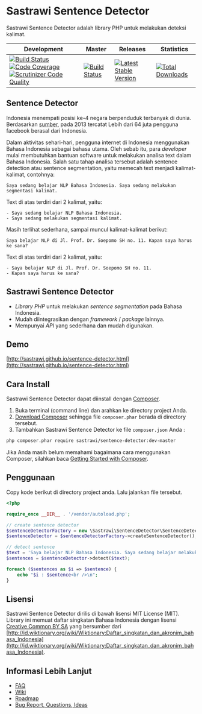 Sastrawi Sentence Detector
==========================

Sastrawi Sentence Detector adalah library PHP untuk melakukan deteksi kalimat.


| Development | Master | Releases | Statistics |
| ----------- | ------ | -------- | ---------- |
| [![Build Status](https://travis-ci.org/sastrawi/sentence-detector.svg?branch=development)](https://travis-ci.org/sastrawi/sentence-detector) [![Code Coverage](https://scrutinizer-ci.com/g/sastrawi/sentence-detector/badges/coverage.png?b=development)](https://scrutinizer-ci.com/g/sastrawi/sentence-detector/?branch=development) [![Scrutinizer Code Quality](https://scrutinizer-ci.com/g/sastrawi/sentence-detector/badges/quality-score.png?b=development)](https://scrutinizer-ci.com/g/sastrawi/sentence-detector/?branch=development) | [![Build Status](https://travis-ci.org/sastrawi/sentence-detector.svg?branch=master)](https://travis-ci.org/sastrawi/sentence-detector) | [![Latest Stable Version](https://poser.pugx.org/sastrawi/sentence-detector/v/stable.png)](https://packagist.org/packages/sastrawi/sentence-detector) | [![Total Downloads](https://poser.pugx.org/sastrawi/sentence-detector/downloads.png)](https://packagist.org/packages/sastrawi/sentence-detector) |


Sentence Detector
-----------------

Indonesia menempati posisi ke-4 negara berpenduduk terbanyak di dunia. Berdasarkan [sumber](http://www.thejakartapost.com/news/2013/06/18/facebook-has-64m-active-indonesian-users.html), pada 2013 tercatat Lebih dari 64 juta pengguna facebook berasal dari Indonesia.

Dalam aktivitas sehari-hari, pengguna internet di Indonesia menggunakan Bahasa Indonesia sebagai bahasa utama. Oleh sebab itu, para _developer_ mulai membutuhkan bantuan software untuk melakukan analisa text dalam Bahasa Indonesia. Salah satu tahap analisa tersebut adalah sentence detection atau sentence segmentation, yaitu memecah text menjadi kalimat-kalimat, contohnya:

    Saya sedang belajar NLP Bahasa Indonesia. Saya sedang melakukan segmentasi kalimat.

Text di atas terdiri dari 2 kalimat, yaitu:

    - Saya sedang belajar NLP Bahasa Indonesia.
    - Saya sedang melakukan segmentasi kalimat.

Masih terlihat sederhana, sampai muncul kalimat-kalimat berikut:

    Saya belajar NLP di Jl. Prof. Dr. Soepomo SH no. 11. Kapan saya harus ke sana?

Text di atas terdiri dari 2 kalimat, yaitu:

    - Saya belajar NLP di Jl. Prof. Dr. Soepomo SH no. 11.
    - Kapan saya harus ke sana?


Sastrawi Sentence Detector
--------------------------

- _Library PHP_ untuk melakukan _sentence segmentation_ pada Bahasa Indonesia.
- Mudah diintegrasikan dengan _framework_ / _package_ lainnya.
- Mempunyai _API_ yang sederhana dan mudah digunakan.


Demo
----
[http://sastrawi.github.io/sentence-detector.html](http://sastrawi.github.io/sentence-detector.html)


Cara Install
-------------

Sastrawi Sentence Detector dapat diinstall dengan [Composer](https://getcomposer.org).

1. Buka terminal (command line) dan arahkan ke directory project Anda.
2. [Download Composer](https://getcomposer.org/download/) sehingga file `composer.phar` berada di directory tersebut.
3. Tambahkan Sastrawi Sentence Detector ke file `composer.json` Anda :

```bash
php composer.phar require sastrawi/sentence-detector:dev-master
```

Jika Anda masih belum memahami bagaimana cara menggunakan Composer, silahkan baca [Getting Started with Composer](https://getcomposer.org/doc/00-intro.md).


Penggunaan
-----------

Copy kode berikut di directory project anda. Lalu jalankan file tersebut.

```php
<?php

require_once __DIR__ . '/vendor/autoload.php';

// create sentence detector
$sentenceDetectorFactory = new \Sastrawi\SentenceDetector\SentenceDetectorFactory();
$sentenceDetector = $sentenceDetectorFactory->createSentenceDetector();

// detect sentence
$text = 'Saya belajar NLP Bahasa Indonesia. Saya sedang belajar melakukan segmentasi kalimat.';
$sentences = $sentenceDetector->detect($text);

foreach ($sentences as $i => $sentence) {
    echo "$i : $sentence<br />\n";
}

```

Lisensi
--------

Sastrawi Sentence Detector dirilis di bawah lisensi MIT License (MIT).
Library ini memuat daftar singkatan Bahasa Indonesia dengan lisensi [Creative Common BY SA](https://creativecommons.org/licenses/by-sa/3.0/deed.id) yang bersumber dari [http://id.wiktionary.org/wiki/Wiktionary:Daftar_singkatan_dan_akronim_bahasa_Indonesia](http://id.wiktionary.org/wiki/Wiktionary:Daftar_singkatan_dan_akronim_bahasa_Indonesia).


Informasi Lebih Lanjut
----------------------

- [FAQ](https://github.com/sastrawi/sentence-detector/wiki/FAQ)
- [Wiki](https://github.com/sastrawi/sentence-detector/wiki)
- [Roadmap](https://github.com/sastrawi/sentence-detector/issues/milestones)
- [Bug Report, Questions, Ideas](https://github.com/sastrawi/sentence-detector/issues)
